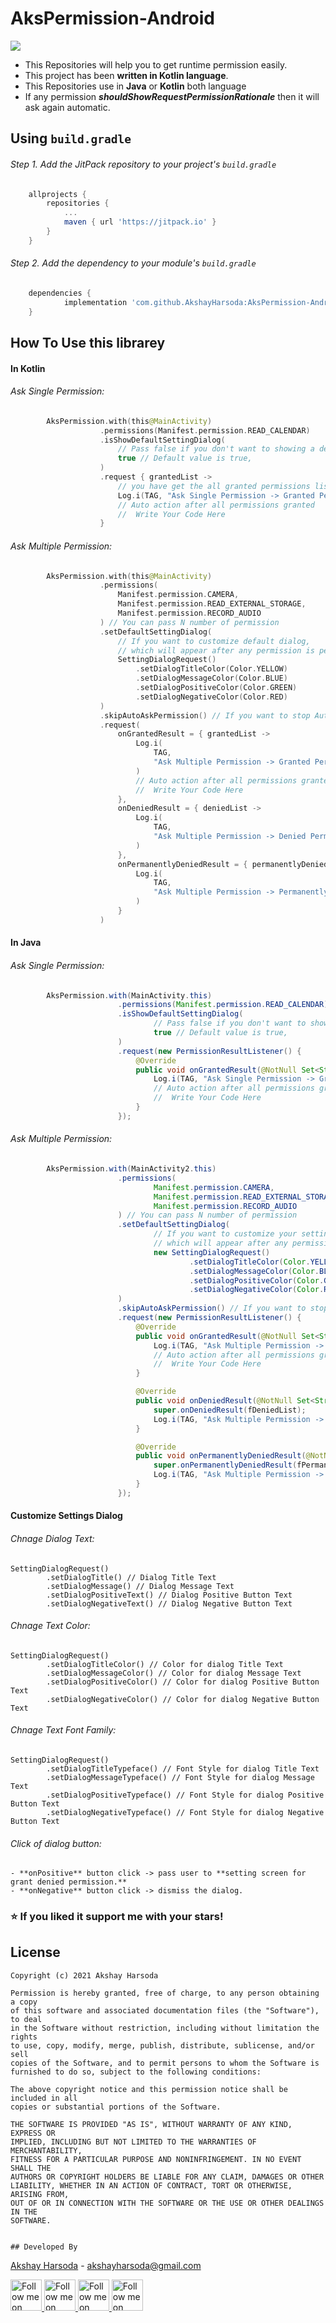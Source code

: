 # AksPermission-Android
[![](https://jitpack.io/v/AkshayHarsoda/AksPermission-Android.svg)](https://jitpack.io/#AkshayHarsoda/AksPermission-Android)
- This Repositories will help you to get runtime permission easily.
- This project has been **written in Kotlin language**.
- This Repositories use in **Java** or **Kotlin** both language
- If any permission ***shouldShowRequestPermissionRationale*** then it will ask again automatic.

## Using `build.gradle`
###### Step 1. Add the JitPack repository to your project's `build.gradle`
```groovy
	allprojects {
		repositories {
			...
			maven { url 'https://jitpack.io' }
		}
	}
```

###### Step 2. Add the dependency to your module's `build.gradle`
```groovy
	dependencies {
	        implementation 'com.github.AkshayHarsoda:AksPermission-Android:latest_build_version'
	}
```


## How To Use this librarey

#### In Kotlin

###### Ask Single Permission:
```kotlin
        AksPermission.with(this@MainActivity)
                    .permissions(Manifest.permission.READ_CALENDAR)
                    .isShowDefaultSettingDialog(
                        // Pass false if you don't want to showing a default setting dialog if some permissions are permanently denied.
                        true // Default value is true,
                    )
                    .request { grantedList ->
                        // you have get the all granted permissions list on here
                        Log.i(TAG, "Ask Single Permission -> Granted Permission List -> $grantedList")
                        // Auto action after all permissions granted
                        //  Write Your Code Here
                    }
```

###### Ask Multiple Permission:
```kotlin
        AksPermission.with(this@MainActivity)
                    .permissions(
                        Manifest.permission.CAMERA,
                        Manifest.permission.READ_EXTERNAL_STORAGE,
                        Manifest.permission.RECORD_AUDIO
                    ) // You can pass N number of permission
                    .setDefaultSettingDialog(
                        // If you want to customize default dialog,
                        // which will appear after any permission is permanently denied
                        SettingDialogRequest()
                            .setDialogTitleColor(Color.YELLOW)
                            .setDialogMessageColor(Color.BLUE)
                            .setDialogPositiveColor(Color.GREEN)
                            .setDialogNegativeColor(Color.RED)
                    )
                    .skipAutoAskPermission() // If you want to stop Auto Asking Denied permission
                    .request(
                        onGrantedResult = { grantedList ->
                            Log.i(
                                TAG,
                                "Ask Multiple Permission -> Granted Permission List -> $grantedList"
                            )
                            // Auto action after all permissions granted
                            //  Write Your Code Here
                        },
                        onDeniedResult = { deniedList ->
                            Log.i(
                                TAG,
                                "Ask Multiple Permission -> Denied Permission List -> $deniedList"
                            )
                        },
                        onPermanentlyDeniedResult = { permanentlyDeniedList ->
                            Log.i(
                                TAG,
                                "Ask Multiple Permission -> PermanentlyDenied Permission List -> $permanentlyDeniedList"
                            )
                        }
                    )
```

#### In Java

###### Ask Single Permission:
```java
        AksPermission.with(MainActivity.this)
                        .permissions(Manifest.permission.READ_CALENDAR)
                        .isShowDefaultSettingDialog(
                                // Pass false if you don't want to showing a default setting dialog if some permissions are permanently denied.
                                true // Default value is true,
                        )
                        .request(new PermissionResultListener() {
                            @Override
                            public void onGrantedResult(@NotNull Set<String> fGrantedList) {
                                Log.i(TAG, "Ask Single Permission -> Granted Permission List -> " + fGrantedList);
                                // Auto action after all permissions granted
                                //  Write Your Code Here
                            }
                        });
```

###### Ask Multiple Permission:
```java
        AksPermission.with(MainActivity2.this)
                        .permissions(
                                Manifest.permission.CAMERA,
                                Manifest.permission.READ_EXTERNAL_STORAGE,
                                Manifest.permission.RECORD_AUDIO
                        ) // You can pass N number of permission
                        .setDefaultSettingDialog(
                                // If you want to customize your settings dialog,
                                // which will appear after any permission is permanently denied
                                new SettingDialogRequest()
                                        .setDialogTitleColor(Color.YELLOW)
                                        .setDialogMessageColor(Color.BLUE)
                                        .setDialogPositiveColor(Color.GREEN)
                                        .setDialogNegativeColor(Color.RED)
                        )
                        .skipAutoAskPermission() // If you want to stop Auto Asking Denied permission
                        .request(new PermissionResultListener() {
                            @Override
                            public void onGrantedResult(@NotNull Set<String> fGrantedList) {
                                Log.i(TAG, "Ask Multiple Permission -> Granted Permission List -> " + fGrantedList);
                                // Auto action after all permissions granted
                                //  Write Your Code Here
                            }

                            @Override
                            public void onDeniedResult(@NotNull Set<String> fDeniedList) {
                                super.onDeniedResult(fDeniedList);
                                Log.i(TAG, "Ask Multiple Permission -> Denied Permission List -> " + fDeniedList);
                            }

                            @Override
                            public void onPermanentlyDeniedResult(@NotNull Set<String> fPermanentlyDeniedList) {
                                super.onPermanentlyDeniedResult(fPermanentlyDeniedList);
                                Log.i(TAG, "Ask Multiple Permission -> PermanentlyDenied Permission List -> " + fPermanentlyDeniedList);
                            }
                        });
```

#### Customize Settings Dialog

###### Chnage Dialog Text:
	SettingDialogRequest()
            .setDialogTitle() // Dialog Title Text
            .setDialogMessage() // Dialog Message Text
            .setDialogPositiveText() // Dialog Positive Button Text
            .setDialogNegativeText() // Dialog Negative Button Text

###### Chnage Text Color:
	SettingDialogRequest()
            .setDialogTitleColor() // Color for dialog Title Text
            .setDialogMessageColor() // Color for dialog Message Text
            .setDialogPositiveColor() // Color for dialog Positive Button Text
            .setDialogNegativeColor() // Color for dialog Negative Button Text

###### Chnage Text Font Family:
	SettingDialogRequest()
            .setDialogTitleTypeface() // Font Style for dialog Title Text
            .setDialogMessageTypeface() // Font Style for dialog Message Text
            .setDialogPositiveTypeface() // Font Style for dialog Positive Button Text
            .setDialogNegativeTypeface() // Font Style for dialog Negative Button Text

###### Click of dialog button:
    - **onPositive** button click -> pass user to **setting screen for grant denied permission.**
    - **onNegative** button click -> dismiss the dialog.

### ⭐️ If you liked it support me with your stars!

## License

	Copyright (c) 2021 Akshay Harsoda

	Permission is hereby granted, free of charge, to any person obtaining a copy
	of this software and associated documentation files (the "Software"), to deal
	in the Software without restriction, including without limitation the rights
	to use, copy, modify, merge, publish, distribute, sublicense, and/or sell
	copies of the Software, and to permit persons to whom the Software is
	furnished to do so, subject to the following conditions:

	The above copyright notice and this permission notice shall be included in all
	copies or substantial portions of the Software.

	THE SOFTWARE IS PROVIDED "AS IS", WITHOUT WARRANTY OF ANY KIND, EXPRESS OR
	IMPLIED, INCLUDING BUT NOT LIMITED TO THE WARRANTIES OF MERCHANTABILITY,
	FITNESS FOR A PARTICULAR PURPOSE AND NONINFRINGEMENT. IN NO EVENT SHALL THE
	AUTHORS OR COPYRIGHT HOLDERS BE LIABLE FOR ANY CLAIM, DAMAGES OR OTHER
	LIABILITY, WHETHER IN AN ACTION OF CONTRACT, TORT OR OTHERWISE, ARISING FROM,
	OUT OF OR IN CONNECTION WITH THE SOFTWARE OR THE USE OR OTHER DEALINGS IN THE
	SOFTWARE.
	
	
	## Developed By
[Akshay Harsoda](https://github.com/AkshayHarsoda) - [akshayharsoda@gmail.com](https://mail.google.com/mail/u/0/?view=cm&fs=1&to=akshayharsoda@gmail.com&su=https://github.com/vickypathak123/Android-Ads-Helper&body=&bcc=akshayharsoda@gmail.com&tf=1)

  <a href="https://github.com/AkshayHarsoda" rel="nofollow">
  <img alt="Follow me on Google+" 
       height="50" width="50" 
       src="https://github.com/vickypathak123/Android-Ads-Helper/blob/master/social/github.png" 
       style="max-width:100%;">
  </a>

  <a href="https://www.linkedin.com/in/akshay-harsoda-b66820116" rel="nofollow">
  <img alt="Follow me on LinkedIn" 
       height="50" width="50" 
       src="https://github.com/vickypathak123/Android-Ads-Helper/blob/master/social/linkedin.png" 
       style="max-width:100%;">
  </a>

  <a href="https://twitter.com/Akshayharsoda1" rel="nofollow">
  <img alt="Follow me on Twitter" 
       height="50" width="50"
       src="https://github.com/vickypathak123/Android-Ads-Helper/blob/master/social/twitter.png" 
       style="max-width:100%;">
  </a>

  <a href="https://www.facebook.com/akshay.harsoda" rel="nofollow">
  <img alt="Follow me on Facebook" 
       height="50" width="50" 
       src="https://github.com/vickypathak123/Android-Ads-Helper/blob/master/social/facebook.png" 
       style="max-width:100%;">
  </a>
